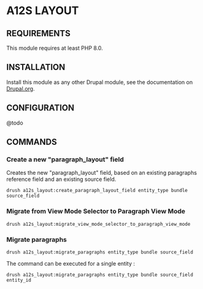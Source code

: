 # A12S LAYOUT

## REQUIREMENTS

This module requires at least PHP 8.0.

## INSTALLATION

Install this module as any other Drupal module, see the documentation on
[Drupal.org](https://www.drupal.org/docs/8/extending-drupal-8/installing-drupal-8-modules).

## CONFIGURATION

@todo

## COMMANDS

### Create a new "paragraph_layout" field

Creates the new "paragraph_layout" field, based on an existing paragraphs reference field and an existing source field.

`drush a12s_layout:create_paragraph_layout_field entity_type bundle source_field`

### Migrate from View Mode Selector to Paragraph View Mode

`drush a12s_layout:migrate_view_mode_selector_to_paragraph_view_mode`

### Migrate paragraphs

`drush a12s_layout:migrate_paragraphs entity_type bundle source_field`

The command can be executed for a single entity :

`drush a12s_layout:migrate_paragraphs entity_type bundle source_field entity_id`
